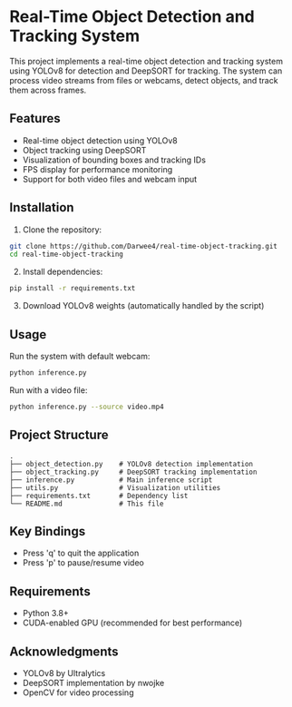 # Real-Time Object Detection and Tracking System

This project implements a real-time object detection and tracking system using YOLOv8 for detection and DeepSORT for tracking. The system can process video streams from files or webcams, detect objects, and track them across frames.

## Features
- Real-time object detection using YOLOv8
- Object tracking using DeepSORT
- Visualization of bounding boxes and tracking IDs
- FPS display for performance monitoring
- Support for both video files and webcam input

## Installation

1. Clone the repository:
```bash
git clone https://github.com/Darwee4/real-time-object-tracking.git
cd real-time-object-tracking
```

2. Install dependencies:
```bash
pip install -r requirements.txt
```

3. Download YOLOv8 weights (automatically handled by the script)

## Usage

Run the system with default webcam:
```bash
python inference.py
```

Run with a video file:
```bash
python inference.py --source video.mp4
```

## Project Structure
```
.
├── object_detection.py    # YOLOv8 detection implementation
├── object_tracking.py     # DeepSORT tracking implementation
├── inference.py           # Main inference script
├── utils.py               # Visualization utilities
├── requirements.txt       # Dependency list
└── README.md              # This file
```

## Key Bindings
- Press 'q' to quit the application
- Press 'p' to pause/resume video

## Requirements
- Python 3.8+
- CUDA-enabled GPU (recommended for best performance)

## Acknowledgments
- YOLOv8 by Ultralytics
- DeepSORT implementation by nwojke
- OpenCV for video processing
